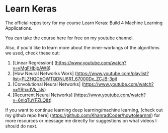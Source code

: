 # Learn Keras
The official repository for my course Learn Keras: Build 4 Machine Learning Applications.

You can take the course here for free on my youtube channel.

Also, if you'd like to learn more about the inner-workings of the algorithms we used, check these out:
1. [Linear Regression] (https://www.youtube.com/watch?v=yMgFHbjbAW8)
2. [How Neural Networks Work] (https://www.youtube.com/playlist?list=PLZHQObOWTQDNU6R1_67000Dx_ZCJB-3pi)
3. [Convolutional Neural Networks] (https://www.youtube.com/watch?v=YRhxdVk_sIs)
4. [Recurrent Neural Networks] (https://www.youtube.com/watch?v=6niqTuYFZLQ&t)

If you want to continue learning deep learning/machine learning, [check out my github repo here] (https://github.com/KhanradCoder/howtolearnml) for more resources or message me directly for suggestions on what videos I should do next.
